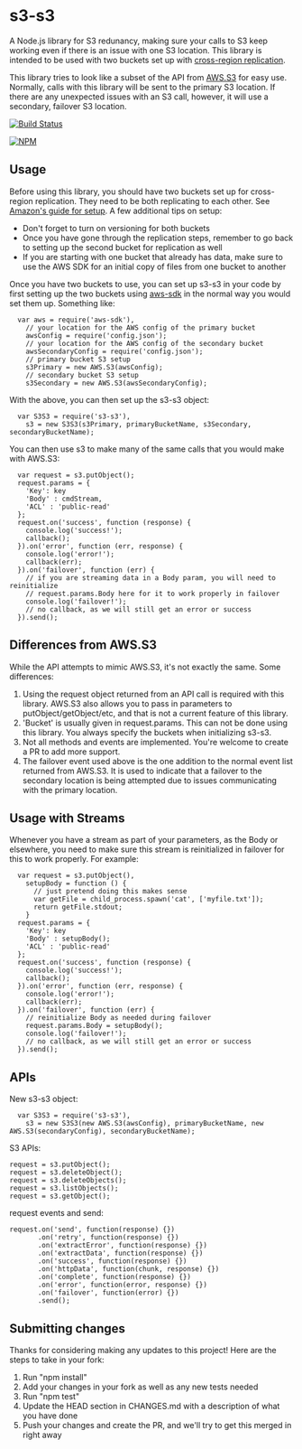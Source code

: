 # s3-s3

A Node.js library for S3 redunancy, making sure your calls to S3 keep working even if there is an issue with one S3 location.  This library is intended to be used with two buckets set up with [cross-region replication](http://docs.aws.amazon.com/AmazonS3/latest/dev/crr.html).

This library tries to look like a subset of the API from [AWS.S3](http://docs.aws.amazon.com/AWSJavaScriptSDK/latest/AWS/S3.html) for easy use.  Normally, calls with this library will be sent to the primary S3 location.  If there are any unexpected issues with an S3 call, however, it will use a secondary, failover S3 location.

[![Build Status](https://secure.travis-ci.org/brightcove/s3-s3.png?branch=master)](http://travis-ci.org/brightcove/s3-s3)

[![NPM](https://nodei.co/npm/s3-s3.png)](https://nodei.co/npm/s3-s3/)

## Usage

Before using this library, you should have two buckets set up for cross-region replication.  They need to be both replicating to each other.  See [Amazon's guide for setup](http://docs.aws.amazon.com/AmazonS3/latest/dev/crr-how-setup.html).  A few additional tips on setup:
- Don't forget to turn on versioning for both buckets
- Once you have gone through the replication steps, remember to go back to setting up the second bucket for replication as well
- If you are starting with one bucket that already has data, make sure to use the AWS SDK for an initial copy of files from one bucket to another

Once you have two buckets to use, you can set up s3-s3 in your code by first setting up the two buckets using [aws-sdk](https://aws.amazon.com/sdk-for-node-js/) in the normal way you would set them up.  Something like:

```
  var aws = require('aws-sdk'),
    // your location for the AWS config of the primary bucket
    awsConfig = require('config.json');
    // your location for the AWS config of the secondary bucket
    awsSecondaryConfig = require('config.json');
    // primary bucket S3 setup
    s3Primary = new AWS.S3(awsConfig);
    // secondary bucket S3 setup
    s3Secondary = new AWS.S3(awsSecondaryConfig);
```

With the above, you can then set up the s3-s3 object:
```
  var S3S3 = require('s3-s3'),
    s3 = new S3S3(s3Primary, primaryBucketName, s3Secondary, secondaryBucketName);
```

You can then use s3 to make many of the same calls that you would make with AWS.S3:

```
  var request = s3.putObject();
  request.params = {
    'Key': key
    'Body' : cmdStream,
    'ACL' : 'public-read'
  };
  request.on('success', function (response) {
    console.log('success!');
    callback();
  }).on('error', function (err, response) {
    console.log('error!');
    callback(err);
  }).on('failover', function (err) {
    // if you are streaming data in a Body param, you will need to reinitialize
    // request.params.Body here for it to work properly in failover
    console.log('failover!');
    // no callback, as we will still get an error or success
  }).send();
```

## Differences from AWS.S3

While the API attempts to mimic AWS.S3, it's not exactly the same.  Some differences:

1. Using the request object returned from an API call is required with this library.  AWS.S3 also allows you to pass in parameters to putObject/getObject/etc, and that is not a current feature of this library.
2. 'Bucket' is usually given in request.params.  This can not be done using this library.  You always specify the buckets when initializing s3-s3.
3. Not all methods and events are implemented.  You're welcome to create a PR to add more support.
4. The failover event used above is the one addition to the normal event list returned from AWS.S3.  It is used to indicate that a failover to the secondary location is being attempted due to issues communicating with the primary location.

## Usage with Streams

Whenever you have a stream as part of your parameters, as the Body or elsewhere, you need to make sure this stream is reinitialized in failover for this to work properly.  For example:

```
  var request = s3.putObject(),
    setupBody = function () {
      // just pretend doing this makes sense
      var getFile = child_process.spawn('cat', ['myfile.txt']);
      return getFile.stdout;
    }
  request.params = {
    'Key': key
    'Body' : setupBody();
    'ACL' : 'public-read'
  };
  request.on('success', function (response) {
    console.log('success!');
    callback();
  }).on('error', function (err, response) {
    console.log('error!');
    callback(err);
  }).on('failover', function (err) {
    // reinitialize Body as needed during failover
    request.params.Body = setupBody();
    console.log('failover!');
    // no callback, as we will still get an error or success
  }).send();
```

## APIs

New s3-s3 object:

```
  var S3S3 = require('s3-s3'),
    s3 = new S3S3(new AWS.S3(awsConfig), primaryBucketName, new AWS.S3(secondaryConfig), secondaryBucketName);
```

S3 APIs:

```
request = s3.putObject();
request = s3.deleteObject();
request = s3.deleteObjects();
request = s3.listObjects();
request = s3.getObject();
```

request events and send:
```
request.on('send', function(response) {})
       .on('retry', function(response) {})
       .on('extractError', function(response) {})
       .on('extractData', function(response) {})
       .on('success', function(response) {})
       .on('httpData', function(chunk, response) {})
       .on('complete', function(response) {})
       .on('error', function(error, response) {})
       .on('failover', function(error) {})
       .send();
```

## Submitting changes

Thanks for considering making any updates to this project!  Here are the steps to take in your fork:

1. Run "npm install"
2. Add your changes in your fork as well as any new tests needed
3. Run "npm test"
4. Update the HEAD section in CHANGES.md with a description of what you have done
5. Push your changes and create the PR, and we'll try to get this merged in right away
